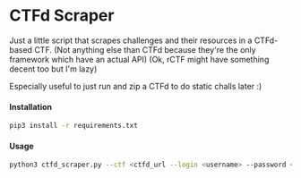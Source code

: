 # CTFd Scraper

Just a little script that scrapes challenges and their resources in a CTFd-based CTF. (Not anything else than CTFd because they're the only framework which have an actual API) (Ok, rCTF might have something decent too but I'm lazy)

Especially useful to just run and zip a CTFd to do static challs later :)

#### Installation

```bash
pip3 install -r requirements.txt
```

#### Usage

```bash
python3 ctfd_scraper.py --ctf <ctfd_url --login <username> --password <password>
```

 
